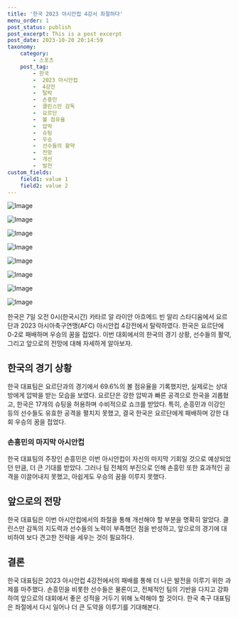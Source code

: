 ```yaml
---
title: '한국 2023 아시안컵 4강서 좌절하다'
menu_order: 1
post_status: publish
post_excerpt: This is a post excerpt
post_date: 2023-10-20 20:14:59
taxonomy:
    category:
        - 스포츠
    post_tag:
        - 한국
        -  2023 아시안컵
        -  4강전
        -  탈락
        -  손흥민
        -  클린스만 감독
        -  요르단
        -  볼 점유율
        -  압박
        -  슈팅
        -  우승
        -  선수들의 활약
        -  전망
        -  개선
        -  발전
custom_fields:
    field1: value 1
    field2: value 2
---
```


![Image](https://imgnews.pstatic.net/image/477/2024/02/07/0000472550_001_20240207071204431.jpg?type=w647)

![Image](https://imgnews.pstatic.net/image/477/2024/02/07/0000472550_002_20240207071204512.jpg?type=w647)

![Image](https://imgnews.pstatic.net/image/477/2024/02/07/0000472550_003_20240207071204557.jpg?type=w647)

![Image](https://imgnews.pstatic.net/image/477/2024/02/07/0000472550_004_20240207071204616.jpg?type=w647)

![Image](https://imgnews.pstatic.net/image/477/2024/02/07/0000472550_005_20240207071204668.jpg?type=w647)

![Image](https://imgnews.pstatic.net/image/477/2024/02/07/0000472550_006_20240207071204702.jpg?type=w647)

![Image](https://imgnews.pstatic.net/image/477/2024/02/07/0000472550_007_20240207071204738.jpg?type=w647)

![Image](https://imgnews.pstatic.net/image/477/2024/02/07/0000472550_008_20240207071204774.jpg?type=w647)


한국은 7일 오전 0시(한국시간) 카타르 알 라이안 아흐메드 빈 알리 스타디움에서 요르단과 2023 아시아축구연맹(AFC) 아시안컵 4강전에서 탈락하였다. 한국은 요르단에 0-2로 패배하며 우승의 꿈을 접었다. 이번 대회에서의 한국의 경기 상황, 선수들의 활약, 그리고 앞으로의 전망에 대해 자세하게 알아보자.

## 한국의 경기 상황

한국 대표팀은 요르단과의 경기에서 69.6%의 볼 점유율을 기록했지만, 실제로는 상대방에게 압박을 받는 모습을 보였다. 요르단은 강한 압박과 빠른 공격으로 한국을 괴롭혔고, 한국은 17개의 슈팅을 허용하며 수비적으로 쇼크를 받았다. 특히, 손흥민과 이강인 등의 선수들도 유효한 공격을 펼치지 못했고, 결국 한국은 요르단에게 패배하며 강한 대회 우승의 꿈을 접었다.

### 손흥민의 마지막 아시안컵

한국 대표팀의 주장인 손흥민은 이번 아시안컵이 자신의 마지막 기회일 것으로 예상되었던 만큼, 더 큰 기대를 받았다. 그러나 팀 전체의 부진으로 인해 손흥민 또한 효과적인 공격을 이끌어내지 못했고, 아쉽게도 우승의 꿈을 이루지 못했다.

## 앞으로의 전망

한국 대표팀은 이번 아시안컵에서의 좌절을 통해 개선해야 할 부분을 명확히 알았다. 클린스만 감독의 지도력과 선수들의 노력이 부족했던 점을 반성하고, 앞으로의 경기에 대비하여 보다 견고한 전략을 세우는 것이 필요하다.

## 결론

한국 대표팀은 2023 아시안컵 4강전에서의 패배를 통해 더 나은 발전을 이루기 위한 과제를 마주했다. 손흥민을 비롯한 선수들은 물론이고, 전체적인 팀의 기반을 다지고 강화하여 앞으로의 대회에서 좋은 성적을 거두기 위해 노력해야 할 것이다. 한국 축구 대표팀은 좌절에서 다시 일어나 더 큰 도약을 이루기를 기대해본다.
